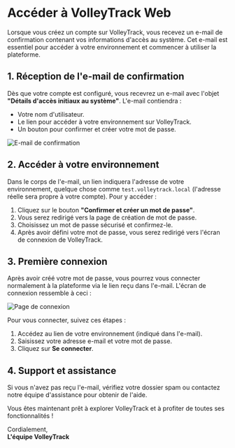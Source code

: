 # Accéder à VolleyTrack Web

Lorsque vous créez un compte sur VolleyTrack, vous recevez un e-mail de confirmation contenant vos informations d'accès au système. Cet e-mail est essentiel pour accéder à votre environnement et commencer à utiliser la plateforme.

## 1. Réception de l'e-mail de confirmation

Dès que votre compte est configuré, vous recevrez un e-mail avec l'objet **"Détails d'accès initiaux au système"**. L'e-mail contiendra :

- Votre nom d'utilisateur.
- Le lien pour accéder à votre environnement sur VolleyTrack.
- Un bouton pour confirmer et créer votre mot de passe.

![E-mail de confirmation](./images/email-confirmation.png)

## 2. Accéder à votre environnement

Dans le corps de l'e-mail, un lien indiquera l'adresse de votre environnement, quelque chose comme `test.volleytrack.local` (l'adresse réelle sera propre à votre compte). Pour y accéder :

1. Cliquez sur le bouton **"Confirmer et créer un mot de passe"**.
2. Vous serez redirigé vers la page de création de mot de passe.
3. Choisissez un mot de passe sécurisé et confirmez-le.
4. Après avoir défini votre mot de passe, vous serez redirigé vers l'écran de connexion de VolleyTrack.

## 3. Première connexion

Après avoir créé votre mot de passe, vous pourrez vous connecter normalement à la plateforme via le lien reçu dans l'e-mail. L'écran de connexion ressemble à ceci :

![Page de connexion](/images/login.png)

Pour vous connecter, suivez ces étapes :

1. Accédez au lien de votre environnement (indiqué dans l'e-mail).
2. Saisissez votre adresse e-mail et votre mot de passe.
3. Cliquez sur **Se connecter**.

## 4. Support et assistance

Si vous n'avez pas reçu l'e-mail, vérifiez votre dossier spam ou contactez notre équipe d'assistance pour obtenir de l'aide.

Vous êtes maintenant prêt à explorer VolleyTrack et à profiter de toutes ses fonctionnalités !

Cordialement,  
**L'équipe VolleyTrack**
